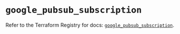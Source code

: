 # `google_pubsub_subscription`

Refer to the Terraform Registry for docs: [`google_pubsub_subscription`](https://registry.terraform.io/providers/hashicorp/google-beta/6.49.0/docs/resources/google_pubsub_subscription).
